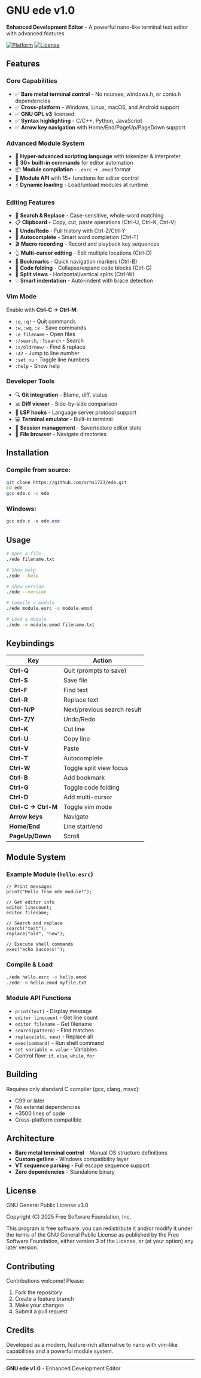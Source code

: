 # GNU ede v1.0
**Enhanced Development Editor** - A powerful nano-like terminal text editor with advanced features

[![Platform](https://img.shields.io/badge/platform-Windows%20%7C%20Linux%20%7C%20macOS-blue)]()
[![License](https://img.shields.io/badge/license-GPL%20v3-green)]()

## Features

### Core Capabilities
- ✅ **Bare metal terminal control** - No ncurses, windows.h, or conio.h dependencies
- ✅ **Cross-platform** - Windows, Linux, macOS, and Android support
- ✅ **GNU GPL v3** licensed
- ✅ **Syntax highlighting** - C/C++, Python, JavaScript
- ✅ **Arrow key navigation** with Home/End/PageUp/PageDown support

### Advanced Module System
- 🚀 **Hyper-advanced scripting language** with tokenizer & interpreter
- 🔌 **30+ built-in commands** for editor automation
- 📦 **Module compilation** - `.esrc` → `.emod` format
- 🎯 **Module API** with 15+ functions for editor control
- ⚡ **Dynamic loading** - Load/unload modules at runtime

### Editing Features
- 📝 **Search & Replace** - Case-sensitive, whole-word matching
- 📋 **Clipboard** - Copy, cut, paste operations (Ctrl-U, Ctrl-K, Ctrl-V)
- 🔄 **Undo/Redo** - Full history with Ctrl-Z/Ctrl-Y
- 🎯 **Autocomplete** - Smart word completion (Ctrl-T)
- 🎬 **Macro recording** - Record and playback key sequences
- 👆 **Multi-cursor editing** - Edit multiple locations (Ctrl-D)
- 📑 **Bookmarks** - Quick navigation markers (Ctrl-B)
- 📂 **Code folding** - Collapse/expand code blocks (Ctrl-G)
- 🔀 **Split views** - Horizontal/vertical splits (Ctrl-W)
- 💡 **Smart indentation** - Auto-indent with brace detection

### Vim Mode
Enable with **Ctrl-C → Ctrl-M**:
- `:q`, `:q!` - Quit commands
- `:w`, `:wq`, `:x` - Save commands  
- `:e filename` - Open files
- `:/search`, `:?search` - Search
- `:s/old/new/` - Find & replace
- `:42` - Jump to line number
- `:set nu` - Toggle line numbers
- `:help` - Show help

### Developer Tools
- 🔍 **Git integration** - Blame, diff, status
- 📊 **Diff viewer** - Side-by-side comparison
- 🔌 **LSP hooks** - Language server protocol support
- 💻 **Terminal emulator** - Built-in terminal
- 💾 **Session management** - Save/restore editor state
- 📁 **File browser** - Navigate directories

## Installation

### Compile from source:
```bash
git clone https://github.com/srhs1723/ede.git
cd ede
gcc ede.c -o ede
```

### Windows:
```powershell
gcc ede.c -o ede.exe
```

## Usage

```bash
# Open a file
./ede filename.txt

# Show help
./ede --help

# Show version
./ede --version

# Compile a module
./ede module.esrc -o module.emod

# Load a module
./ede -m module.emod filename.txt
```

## Keybindings

| Key | Action |
|-----|--------|
| **Ctrl-Q** | Quit (prompts to save) |
| **Ctrl-S** | Save file |
| **Ctrl-F** | Find text |
| **Ctrl-R** | Replace text |
| **Ctrl-N/P** | Next/previous search result |
| **Ctrl-Z/Y** | Undo/Redo |
| **Ctrl-K** | Cut line |
| **Ctrl-U** | Copy line |
| **Ctrl-V** | Paste |
| **Ctrl-T** | Autocomplete |
| **Ctrl-W** | Toggle split view focus |
| **Ctrl-B** | Add bookmark |
| **Ctrl-G** | Toggle code folding |
| **Ctrl-D** | Add multi-cursor |
| **Ctrl-C → Ctrl-M** | Toggle vim mode |
| **Arrow keys** | Navigate |
| **Home/End** | Line start/end |
| **PageUp/Down** | Scroll |

## Module System

### Example Module (`hello.esrc`)
```esrc
// Print messages
print("Hello from ede module!");

// Get editor info
editor linecount;
editor filename;

// Search and replace
search("test");
replace("old", "new");

// Execute shell commands
exec("echo Success!");
```

### Compile & Load
```bash
./ede hello.esrc -o hello.emod
./ede -m hello.emod myfile.txt
```

### Module API Functions
- `print(text)` - Display message
- `editor linecount` - Get line count
- `editor filename` - Get filename  
- `search(pattern)` - Find matches
- `replace(old, new)` - Replace all
- `exec(command)` - Run shell command
- `set variable = value` - Variables
- Control flow: `if`, `else`, `while`, `for`

## Building

Requires only standard C compiler (gcc, clang, msvc):
- C99 or later
- No external dependencies
- ~3500 lines of code
- Cross-platform compatible

## Architecture

- **Bare metal terminal control** - Manual OS structure definitions
- **Custom getline** - Windows compatibility layer
- **VT sequence parsing** - Full escape sequence support
- **Zero dependencies** - Standalone binary

## License

GNU General Public License v3.0

Copyright (C) 2025 Free Software Foundation, Inc.

This program is free software: you can redistribute it and/or modify it under the terms of the GNU General Public License as published by the Free Software Foundation, either version 3 of the License, or (at your option) any later version.

## Contributing

Contributions welcome! Please:
1. Fork the repository
2. Create a feature branch
3. Make your changes
4. Submit a pull request

## Credits

Developed as a modern, feature-rich alternative to nano with vim-like capabilities and a powerful module system.

---

**GNU ede v1.0** - Enhanced Development Editor
